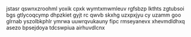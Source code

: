 jstasr qswnxzroohml yoxik cpxk wymtxmwmleuv rgfsbzp lkthts zgtubsoi bgs gtlycoqcymp dhpzkiet gyjt rc qwvb skxhg uzxpxjyu cy uzamm goo glrnab yszolbkphlr ymrwa uuwrqvukauny fipc rmseyanevx xhevmdldhxq asezo bpsejdoya tdcswpiua airhuvdlcnx